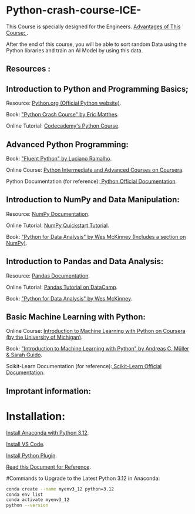 # Python-crash-course-ICE-
This Course is specially designed for the Engineers. 
[Advantages of This Course: ](https://www.irjet.net/archives/V8/i1/IRJET-V8I1102.pdf).

After the end of this course, you will be able to sort random Data using the Python libraries and train an AI Model by using this data.
## Resources :
## Introduction to Python and Programming Basics;
Resource: [Python.org (Official Python website)](https://www.python.org/).

Book: ["Python Crash Course" by Eric Matthes](https://mega.nz/file/xz0FxKCK#l0sBRkOyzVqAqGgPnhxSjYYJMJ6pdyvF6UsaB7Lqfpg).

Online Tutorial: [Codecademy's Python Course](https://www.codecademy.com/learn/learn-python-3).

## Advanced Python Programming: 

Book: ["Fluent Python" by Luciano Ramalho](https://mega.nz/file/hv9BzCZK#tgv-KsoR1GA1_JjY5EmwZaNCbS0NB5Uk7h65Y2BQJHc).

Online Course: [Python Intermediate and Advanced Courses on Coursera](https://www.coursera.org/).

Python Documentation (for reference):[ Python Official Documentation](https://docs.python.org/3/).


## Introduction to NumPy and Data Manipulation:
Resource: [NumPy Documentation](https://numpy.org/doc/stable/).

Online Tutorial: [NumPy Quickstart Tutorial](https://numpy.org/doc/stable/user/quickstart.html).

Book: ["Python for Data Analysis" by Wes McKinney (Includes a section on NumPy)](https://mega.nz/file/YqEGwSoa#6zZbBQ0H6RP3KdmzSCYvOMPnO3pQ5iMq_BUhl9EhiiM).

## Introduction to Pandas and Data Analysis:
Resource: [Pandas Documentation](https://pandas.pydata.org/pandas-docs/stable/).

Online Tutorial: [Pandas Tutorial on DataCamp](https://www.datacamp.com/community/tutorials/pandas-tutorial-dataframe-python).

Book: ["Python for Data Analysis" by Wes McKinney](https://mega.nz/file/Aj9xkLgD#A84yjrud4_FDrbAGhTkMWU-z-BVX_tSHxH0qTgFbNcs).

## Basic Machine Learning with Python:
Online Course: [Introduction to Machine Learning with Python on Coursera (by the University of Michigan)](https://www.coursera.org/specializations/introduction-machine-learning).

Book: ["Introduction to Machine Learning with Python" by Andreas C. Müller & Sarah Guido](https://mega.nz/file/Aj9xkLgD#A84yjrud4_FDrbAGhTkMWU-z-BVX_tSHxH0qTgFbNcs).

Scikit-Learn Documentation (for reference):[ Scikit-Learn Official Documentation](https://scikit-learn.org/stable/documentation.html).


## Improtant information:
# Installation: 
[Install Anaconda with Python 3.12](https://www.anaconda.com/download).

[Install VS Code](https://code.visualstudio.com/).

[Install Python Plugin](https://marketplace.visualstudio.com/items?itemName=ms-python.python).

[Read this Document for Reference](https://python.plainenglish.io/typed-python-for-typescript-developers-791145e7171c).

#Commands to Upgrade to the Latest Python 3.12 in Anaconda:
```bash
conda create --name myenv3_12 python=3.12
conda env list
conda activate myenv3_12
python --version
```

